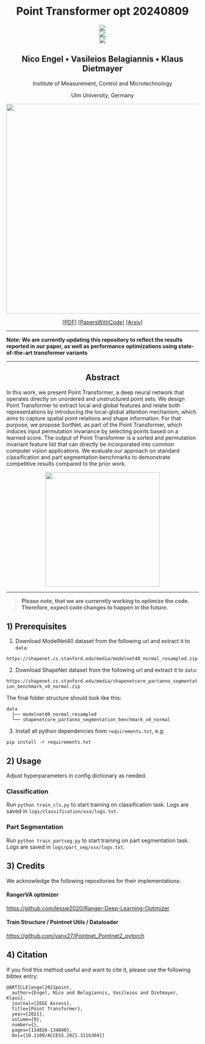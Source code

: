 <h1 align="center">Point Transformer opt 20240809</h1> 


<div align="center">
<img src="https://img.shields.io/badge/PyTorch-%23EE4C2C.svg?style=for-the-badge&logo=PyTorch&logoColor=white" align="center"> <br />
<img src="https://img.shields.io/endpoint.svg?url=https://paperswithcode.com/badge/point-transformer/3d-part-segmentation-on-shapenet-part" align="center"> <br />
<img src="https://img.shields.io/endpoint.svg?url=https://paperswithcode.com/badge/point-transformer/3d-point-cloud-classification-on-modelnet40" align="center">
 
</div>

<h2 align="center">Nico Engel &#8226; Vasileios Belagiannis &#8226; Klaus Dietmayer</h2>

<p align="center">Institute of Measurement, Control and Microtechnology</p>
<p align="center">Ulm University, Germany</p>

  <p align="center">
<img src="docs/cover.png" height="550px">
  </p>
  
<div align="center">
  
[[PDF](https://ieeexplore.ieee.org/document/9552005)] [[PapersWithCode](https://paperswithcode.com/paper/point-transformer)] [[Arxiv](https://arxiv.org/abs/2011.00931)]

</div>

---
**Note: We are currently updating this repository to reflect the results reported in our paper, as well as performance optimizations using state-of-the-art transformer variants**

---

<center>
<h2>Abstract</h2>
</center>

In this work, we present Point Transformer, a deep neural network that operates directly on unordered and unstructured point sets. We design Point Transformer to extract local and global features and relate both representations by introducing the local-global attention mechanism, which aims to capture spatial point relations and shape information. For that purpose, we propose SortNet, as part of the Point Transformer, which induces input permutation invariance by selecting points based on a learned score. The output of Point Transformer is a sorted and permutation invariant feature list that can directly be incorporated into common computer vision applications. We evaluate our approach on standard classification and part segmentation benchmarks to demonstrate competitive results compared to the prior work.
<br/>

<div align="center">
<img src="docs/network.png" height="300px">
</div>

---

> **Please note, that we are currerntly working to optimize the code. Therefore, expect code changes to happen in the future.**

## 1) Prerequisites

1. Download ModelNet40 dataset from the following url and extract it to `data`:

`https://shapenet.cs.stanford.edu/media/modelnet40_normal_resampled.zip`

2. Download ShapeNet dataset from the following url and extract it to `data`:

`https://shapenet.cs.stanford.edu/media/shapenetcore_partanno_segmentation_benchmark_v0_normal.zip`

The final folder structure should look like this:

```
data
  ├── modelnet40_normal_resampled
  └── shapenetcore_partanno_segmentation_benchmark_v0_normal
```

3. Install all python dependencies from `requirements.txt`, e.g.

```
pip install -r requirements.txt
```

## 2) Usage

Adjust hyperparameters in config dictionary as needed.

### Classification

Run `python train_cls.py` to start training on classification task. Logs are saved in `logs/classification/xxx/logs.txt`.

### Part Segmentation

Run `python train_partseg.py` to start training on part segmentation task. Logs are saved in `logs/part_seg/xxx/logs.txt`.

## 3) Credits

We acknowledge the following repositories for their implementations:

#### RangerVA optimizer

https://github.com/lessw2020/Ranger-Deep-Learning-Optimizer

#### Train Structure / Pointnet Utils / Dataloader

https://github.com/yanx27/Pointnet_Pointnet2_pytorch

## 4) Citation

If you find this method useful and want to cite it, please use the following bibtex entry:

```
@ARTICLE{engel2021point,
  author={Engel, Nico and Belagiannis, Vasileios and Dietmayer, Klaus},
  journal={IEEE Access},
  title={Point Transformer},
  year={2021},
  volume={9},
  number={},
  pages={134826-134840},
  doi={10.1109/ACCESS.2021.3116304}}
```
